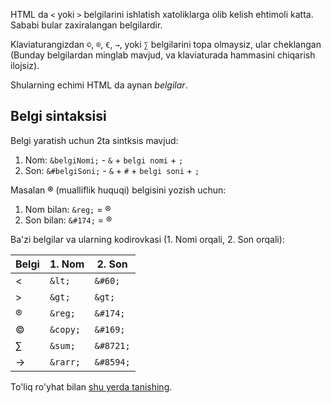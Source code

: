 HTML da `<` yoki `>` belgilarini ishlatish xatoliklarga olib kelish ehtimoli katta. Sababi bular zaxiralangan belgilardir.

Klaviaturangizdan `©`, `®`, `€`, `→`, yoki `∑` belgilarini topa olmaysiz, ular cheklangan (Bunday belgilardan minglab mavjud, va klaviaturada hammasini chiqarish ilojsiz).

Shularning echimi HTML da aynan *belgilar*.

## Belgi sintaksisi

Belgi yaratish uchun 2ta sintksis mavjud:

1. Nom: `&belgiNomi;` - `&` + `belgi nomi` + `;`
2. Son: `&#belgiSoni;` - `&` + `#` + `belgi soni` + `;`

Masalan <strong>®</strong> (mualliflik huquqi) belgisini yozish uchun:

1. Nom bilan: `&reg;`  = ®
2. Son bilan: `&#174;` = ®

Ba'zi belgilar va ularning kodirovkasi (1. Nomi orqali, 2. Son orqali):

| Belgi | 1. Nom   | 2. Son    |
|-------|----------|-----------|
| <     | `&lt;`   | `&#60;`   |
| >     | `&gt;`   | `&gt;`    |
| ®     | `&reg;`  | `&#174;`  |
| ©     | `&copy;` | `&#169;`  |
| ∑     | `&sum;`  | `&#8721;` |
| →     | `&rarr;` | `&#8594;` |

To'liq ro'yhat bilan [shu yerda tanishing](https://unicode-table.com/ru/html-entities/).
